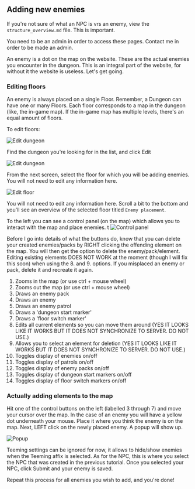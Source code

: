 ## Adding new enemies
If you're not sure of what an NPC is vrs an enemy, view the `structure_overview.md` file.
This is important.

<aside class="notice">
You need to be an admin in order to access these pages. Contact me in order to be made an admin.
</aside>

An enemy is a dot on the map on the website. These are the actual enemies you encounter in the dungeon.
This is an integral part of the website, for without it the website is useless. Let's get going.

### Editing floors
An enemy is always placed on a single Floor. Remember, a Dungeon can have one or many Floors. Each floor
corresponds to a map in the dungeon (like, the in-game map). If the in-game map has multiple levels,
there's an equal amount of floors. 

To edit floors:

![Edit dungeon](https://raw.githubusercontent.com/Wotuu/keystone.guru/development/resources/assets/images/tutorials/contribution/add_enemies_1.png "Add enemies")

Find the dungeon you're looking for in the list, and click Edit

![Edit dungeon](https://raw.githubusercontent.com/Wotuu/keystone.guru/development/resources/assets/images/tutorials/contribution/add_enemies_2.png "Add enemies")

From the next screen, select the floor for which you will be adding enemies. You will not need to edit any information here. 

![Edit floor](https://raw.githubusercontent.com/Wotuu/keystone.guru/development/resources/assets/images/tutorials/contribution/add_enemies_3.png "Edit floor")

You will not need to edit any information here. Scroll a bit to the bottom and you'll see an overview of the
selected floor titled `Enemy placement`.

To the left you can see a control panel (on the map) which allows you to interact with the map and place enemies.
t
![Control panel](https://raw.githubusercontent.com/Wotuu/keystone.guru/development/resources/assets/images/tutorials/contribution/add_enemies_4.png "Control panel")

Before I go into details of what the buttons do, know that you can delete your created enemies/packs by RIGHT clicking
the offending element on the map. You will then get the option to delete the enemy/pack/element. Editing existing elements
DOES NOT WORK at the moment (though I will fix this soon) when using the 8. and 9. options. If you misplaced an enemy or pack,
delete it and recreate it again.

1. Zooms in the map (or use ctrl + mouse wheel)
2. Zooms out the map (or use ctrl + mouse wheel)
3. Draws an enemy pack
4. Draws an enemy
5. Draws an enemy patrol
6. Draws a 'dungeon start marker'
7. Draws a 'floor switch marker'
8. Edits all current elements so you can move them around (YES IT LOOKS LIKE IT WORKS BUT IT DOES NOT SYNCHRONIZE TO SERVER. DO NOT USE.)
9. Allows you to select an element for deletion (YES IT LOOKS LIKE IT WORKS BUT IT DOES NOT SYNCHRONIZE TO SERVER. DO NOT USE.)
10. Toggles display of enemies on/off
11. Toggles display of patrols on/off
12. Toggles display of enemy packs on/off
13. Toggles display of dungeon start markers on/off
14. Toggles display of floor switch markers on/off

### Actually adding elements to the map

Hit one of the control buttons on the left (labelled 3 through 7) and move your cursor over the map. In the case of an enemy
you will have a yellow dot underneath your mouse. Place it where you think the enemy is on the map. Next, LEFT click on the
newly placed enemy. A popup will show up.

![Popup](https://raw.githubusercontent.com/Wotuu/keystone.guru/development/resources/assets/images/tutorials/contribution/add_enemies_5.png "Popup")

Teeming settings can be ignored for now, it allows to hide/show enemies when the Teeming affix is selected. As for the NPC,
this is where you select the NPC that was created in the previous tutorial. Once you selected your NPC, click Submit and your enemy is saved.

Repeat this process for all enemies you wish to add, and you're done!